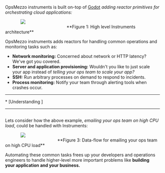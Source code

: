 OpsMezzo instruments is built on-top of [Godot][godot] _adding reactor primitives for orchestrating cloud applications:_

<img style="margin: 0 0 0 50px;" src="/img/instruments-overview.png" />
<br/><span style="margin-left:200px">**Figure 1: High level Instruments architecture**</span>

OpsMezzo instruments adds reactors for handling common operations and monitoring tasks such as:

* **Network monitoring:** Concerned about network or HTTP latency? We've got you covered.
* **Server and application provisioning:** Wouldn't you like to just scale your app instead of _telling your ops team to scale your app?_
* **SSH:** Run arbitrary processes on demand to respond to incidents.
* **Process monitoring:** Notify your team through alerting tools when crashes occur.

<hr>
  * [Understanding ]
<hr>

## 

Lets consider how the above example, _emailing your ops team on high CPU load_, could be handled with Instruments:

<img style="margin: 0 0 0 50px;" src="/img/instruments-meail.png" />
<br/><span style="margin-left:170px">**Figure 3: Data-flow for emailing your ops team on high CPU load**</span>

Automating these common tasks frees up your developers and operations engineers to handle higher-level more important problems like **building your application and your business.**

[godot]: /instruments/godot

[meta:title]: <> (Orchestrion)